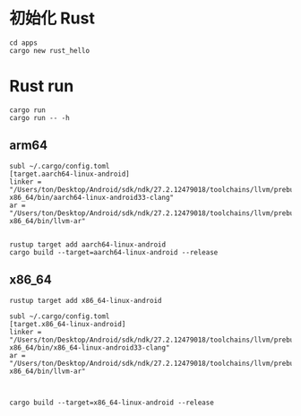 # 初始化 Rust

    cd apps
    cargo new rust_hello

# Rust run

    cargo run
    cargo run -- -h

## arm64

    subl ~/.cargo/config.toml
    [target.aarch64-linux-android]
    linker = "/Users/ton/Desktop/Android/sdk/ndk/27.2.12479018/toolchains/llvm/prebuilt/darwin-x86_64/bin/aarch64-linux-android33-clang"
    ar = "/Users/ton/Desktop/Android/sdk/ndk/27.2.12479018/toolchains/llvm/prebuilt/darwin-x86_64/bin/llvm-ar"


    rustup target add aarch64-linux-android
    cargo build --target=aarch64-linux-android --release


## x86_64

    rustup target add x86_64-linux-android

    subl ~/.cargo/config.toml
    [target.x86_64-linux-android]
    linker = "/Users/ton/Desktop/Android/sdk/ndk/27.2.12479018/toolchains/llvm/prebuilt/darwin-x86_64/bin/x86_64-linux-android33-clang"
    ar = "/Users/ton/Desktop/Android/sdk/ndk/27.2.12479018/toolchains/llvm/prebuilt/darwin-x86_64/bin/llvm-ar"



    cargo build --target=x86_64-linux-android --release

